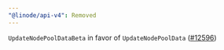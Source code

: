 ```yaml
---
"@linode/api-v4": Removed
---
```


`UpdateNodePoolDataBeta` in favor of `UpdateNodePoolData` ([#12596](https://github.com/linode/manager/pull/12596))
